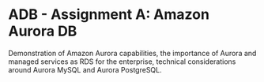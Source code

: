 # ADB - Assignment A: Amazon Aurora DB
Demonstration of Amazon Aurora capabilities, the importance of Aurora and managed services as RDS for the enterprise, technical considerations around Aurora MySQL and Aurora PostgreSQL. 
